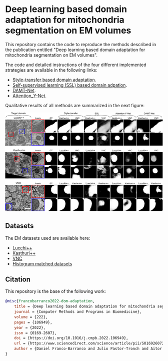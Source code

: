 # Deep learning based domain adaptation for mitochondria segmentation on EM volumes
                                                                                                                       
This repository contains the code to reproduce the methods described in the publication entitled "Deep learning based domain adaptation for mitochondria segmentation on EM volumes". 

The code and detailed instructions of the four different implemented strategies are available in the following links:

- [Style-transfer based domain adaptation](CUT).
- [Self-supervised learning (SSL) based domain adpation](SSL).
- [DAMT-Net](DAMT-Net).
- [Attention_Y-Net](Attention_Y-Net).

Qualitative results of all methods are summarized in the next figure:
<p align="center">
  <img src="./img/DAoverview.png" width="800"></a>
</p>

## Datasets

The EM datasets used are available here:
- [Lucchi++](https://sites.google.com/view/connectomics/ "Lucchi++")
- [Kasthuri++](https://sites.google.com/view/connectomics/ "Kasthuri++")
- [VNC](https://github.com/unidesigner/groundtruth-drosophila-vnc "VNC")
- [Histogram matched datasets](https://ehubox.ehu.eus/s/X3qRpYsPftxgjPw "Histogram matched datasets")

## Citation                                                                                                             
                                                                                                                        
This repository is the base of the following work:                                                                      
    
```bibtex
@misc{francobarranco2022-dom-adaptation,
    title = {Deep learning based domain adaptation for mitochondria segmentation on EM volumes},
    journal = {Computer Methods and Programs in Biomedicine},
    volume = {222},
    pages = {106949},
    year = {2022},
    issn = {0169-2607},
    doi = {https://doi.org/10.1016/j.cmpb.2022.106949},
    url = {https://www.sciencedirect.com/science/article/pii/S0169260722003315},
    author = {Daniel Franco-Barranco and Julio Pastor-Tronch and Aitor González-Marfil and Arrate Muñoz-Barrutia and Ignacio Arganda-Carreras},
}
```                                                                                                                     
